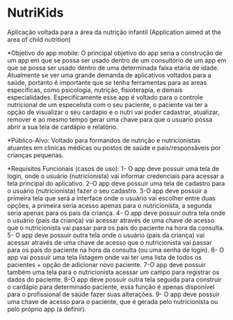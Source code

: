 # NutriKids
Aplicação voltada para a área da nutrição infantil (Application aimed at the area of child nutrition)

*Objetivo do app mobile:
O principal objetivo do app seria a construção de um app em que se possa ser usado dentro de um consultório de um app em que 
se possa ser usado dentro de uma determinada faixa etaria de idade. Atualmente se ver uma grande demanda de aplicativos voltados
para a saúde, portanto é importante que se tenha ferramentas para as areas especificas, como psicologia, nutrição, fisioterapia,
e demais especialidades. Especificamente esse app é voltado para o controle nutricional de um especelista com o seu paciente, o 
paciente vai ter a opção de visualizar o seu cardapio e o nutri vai poder cadastrar, atualizar, remover e ao mesmo tempo gerar
uma chave para que o usuario possa abrir a sua tela de cardápio e relatório.

*Público-Alvo:
Voltado para formandos de nutrição e nutricionistas atuantes em clinicas médicas ou postos de saúde e pais/responsáveis por 
crianças pequenas.

*Requisitos Funcionais (casos de uso):
1- O app deve possuir uma tela de login, onde o usuário (nutricionista) vai informar credenciais para acessar a tela 
principal do aplicativo.
2-O app deve possuir uma tela de cadastro para o usuário (nutricionista) fazer o seu cadastro.
3-O app deve possuir a primeira tela que será a interface onde o usuário vai escolher entre duas opções, a primeira seria 
acesso apenas para o nutricionista, a segunda seria apenas para os pais da criança.
4- O app deve possuir outra tela onde o usuário (pais da criança) vai acessar através de uma chave de acesso que o 
nutricionista vai passar para os pais do paciente na hora da consulta.
5- O app deve possuir outra tela onde o usuário (pais da criança) vai acessar através de uma chave de acesso que o
nutricionista vai passar para os pais do paciente na hora da consulta (ou uma senha de login).
6- O app vai possuir uma tela listagem onde vai ter uma lista de todos os pacientes + opção de adicionar novo paciente.
7-O app deve possuir também uma tela para o nutricionista acessar um campo para registrar os dados do paciente. 
8-O app deve possuir outra tela seguida para construir o cardápio para determinado paciente, essa função é apenas 
disponível para o profissional de saúde fazer suas alterações.
9- O app deve possuir uma chave de acesso para o paciente, que é gerada pelo nutricionista ou pelo próprio app (a definir).
 
 




 

